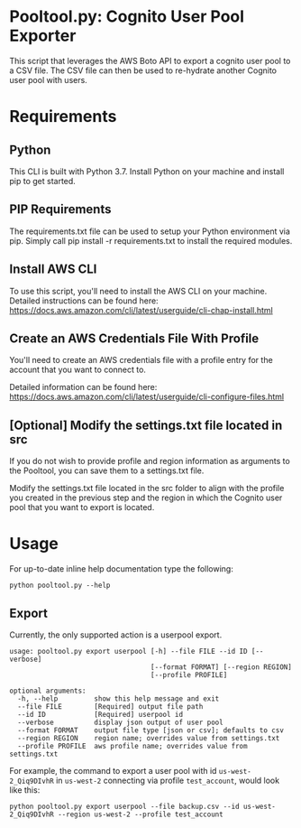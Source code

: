 # Pooltool.py: Cognito User Pool Exporter

This script that leverages the AWS Boto API to export a cognito user pool to a CSV file.  The CSV file can then be used to re-hydrate another Cognito user pool with users.

# Requirements

## Python
This CLI is built with Python 3.7.  Install Python on your machine and install pip to get started.

## PIP Requirements
The requirements.txt file can be used to setup your Python environment via pip.  Simply call pip install -r requirements.txt to install the required modules.

## Install AWS CLI
To use this script, you'll need to install the AWS CLI on your machine.  Detailed instructions can be found here: https://docs.aws.amazon.com/cli/latest/userguide/cli-chap-install.html

## Create an AWS Credentials File With Profile
You'll need to create an AWS credentials file with a profile entry for the account that you want to connect to.

Detailed information can be found here: https://docs.aws.amazon.com/cli/latest/userguide/cli-configure-files.html

## [Optional] Modify the settings.txt file located in src
If you do not wish to provide profile and region information as arguments to the Pooltool, you can save them to a settings.txt file.

Modify the settings.txt file located in the src folder to align with the profile you created in the previous step and the region in which the Cognito user pool that you want to export is located.

# Usage
For up-to-date inline help documentation type the following:

```python pooltool.py --help```

## Export
Currently, the only supported action is a userpool export.

```
usage: pooltool.py export userpool [-h] --file FILE --id ID [--verbose]
                                   [--format FORMAT] [--region REGION]
                                   [--profile PROFILE]

optional arguments:
  -h, --help         show this help message and exit
  --file FILE        [Required] output file path
  --id ID            [Required] userpool id
  --verbose          display json output of user pool
  --format FORMAT    output file type [json or csv]; defaults to csv
  --region REGION    region name; overrides value from settings.txt
  --profile PROFILE  aws profile name; overrides value from settings.txt
  ```

For example, the command to export a user pool with id ```us-west-2_Qiq9DIvhR``` in ```us-west-2``` connecting via profile ```test_account```, would look like this:

```python pooltool.py export userpool --file backup.csv --id us-west-2_Qiq9DIvhR --region us-west-2 --profile test_account```